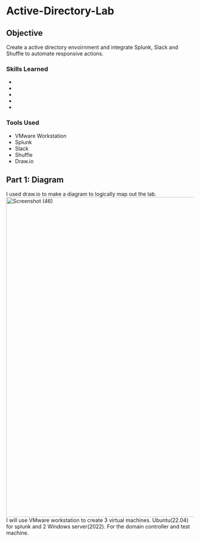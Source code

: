 # Active-Directory-Lab

## Objective
Create a active directory envoirnment and integrate Splunk, Slack and Shuffle to automate responsive actions.

### Skills Learned
- 
- 
- 
- 
- 

### Tools Used

- VMware Workstation
- Splunk
- Slack
- Shuffle
- Draw.io

## Part 1: Diagram
I used draw.io to make a diagram to logically map out the lab. 
<img width="2257" height="859" alt="Screenshot (46)" src="https://github.com/user-attachments/assets/049be0ce-a309-4ccc-a52e-498a2bd7112c" />
I will use VMware workstation to create 3 virtual machines. Ubuntu(22.04) for splunk and 2 Windows server(2022). For the domain controller and test machine.
